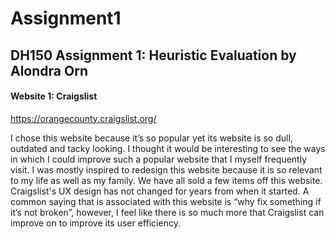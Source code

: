 # Assignment1
## DH150 Assignment 1: Heuristic Evaluation by Alondra Orn

#### Website 1: Craigslist 
https://orangecounty.craigslist.org/

I chose this website because it’s so popular yet its website is so dull, outdated and tacky looking. I thought it would be interesting to see the ways in which I could improve such a popular website that I myself frequently visit. I was mostly inspired to redesign this website because it is so relevant to my life as well as my family. We have all sold a few items off this website. Craigslist's UX design has not changed for years from when it started. A common saying that is associated with this website is “why fix something if it’s not broken”, however, I feel like there is so much more that Craigslist can improve on to improve its user efficiency. 

